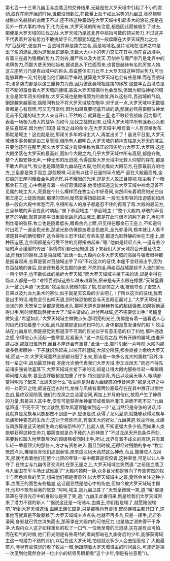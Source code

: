 第七百一十三章九幽卫与血鹰卫的交锋结果,无疑是在大罗天域中引起了不小的震动,或许在刚开始的时候,谁都没想到过,在数量上处于如此劣势的九幽卫,竟然能够战胜凶名赫赫的血鹰卫不过,还不待这种震动在大罗天域中引起多大的浪花,便是在另外一件大事的冲击下,化为无有,大罗天域的所有注意,都是因此而被吸引了过去.那便是大罗天域的征伐之战.大罗天域乃是这北界中屈指可数的顶尖势力,不过这并不代表着并没有势力不敢挑衅于它,而那犹如猛虎一般盘踞在大罗天域西北之地的"百战域",便是其一.百战域并非是势力之名,而是地域名,这片地域在北界之中是出了名的混乱,因为这里龙蛇混杂,无数大大小小的势力交汇在其中,而在百战域中,有着三座最为强横的势力.万剑谷,魔尸宗以及大悲天.万剑谷与魔尸宗乃是北界中的老牌势力,而那大悲天的创始者,据说是从下位面而来,也曾是赫赫有名的厉害人物.这三座势力乃是百战域中的巨头,虽说整体实力比不上大罗天域这种顶尖势力,可也能够算做一流,特别是当他们联起手来时,就算是大罗天域也会有些忌惮.而在百战域中,诸多势力都是以这三座势力为首,因为彼此疆域相连接的缘故.这些年百战域总是在不断的蚕食着大罗天域的疆域,虽说大罗天域偶尔也会反攻,但因为那位神秘的域主总是常年闭关的缘故.大罗天域也是做得颇为的收敛,所以这些年,百战域的气焰,倒是越来越嚣张,隐隐间有些不将大罗天域放在眼中.对于这一点,大罗天域中无数强者都是心有怨愤,可又无可奈何.因为如果真要彻底开战的话,那就必然需要那位神龙见首不见尾的域主大人亲自开口,不然的话.就算是三皇,也不敢轻言战端.因为那代表着一场极为浩大的战争.而如今,征伐之战的到来,让得大罗天域中所有强者心头都是狂喜起来.因为他们知道.征伐之战的命令,在大罗天域中,唯有着一人有资格发布.那就是域主！这也就是说,那闭关多年的域主大人,再度出关了！虽说平日里,大罗天域诸多事务都是由三皇管理,但所有人都明白,大罗天域的精神支柱是大罗天的域主.只要他还存在那里,那么大罗天域才有资格称为真正的顶尖势力大罗天.大罗殿.这座大殿坐落在大罗天的最高处,而如今大殿之内,几乎大罗天域中所有高层,都是齐聚,整个大殿安静无声,一种无形的压迫感,令得这些大罗天域中无数人仰望的存在,都是不敢大声出气.牧尘也是跟随着九幽站在大殿,他目光看向大殿前方,在那最前方的地方,三皇都是束手而立,那般模样,可没有以往平日里的半点威严.而在大殿最高处,金石般的王座闪耀着金色的光辉,并不耀眼的光泽,却是无人敢正目窥视.牧尘看了一眼那金石王座,心中倒是有着一些好奇涌起来,他很想知道这位大罗天域中神龙见首不见尾的域主大人,究竟是个什么模样而在牧尘心中好奇间,突然间有着明亮的光芒自那王座之上绽放而起,那里的空间,陡然变得扭曲起来.一股无法形容的压迫感犹如风暴一般自大殿中席卷而开,令得所有人的身子都是忍不住的再弯了弯.大殿的最前方,三皇恭敬的声音在此时响起:"属下恭迎域主.""恭迎域主！"整个大殿内,恭敬的声音整齐的响起,就算是那平日里嚣张跋扈的血鹰王,都是在此时谦卑的躬下身子,再见不到丝毫的张狂.牧尘也是随着低头,眼角余光上瞟,只见得在那金石王座上,不知道何时出现了一道金色光影,那道光影仿佛是披着金色披风,金光弥漫间,根本就让人看不清楚其中的确切模样,这令得牧尘忍不住的有些失望.那道光影静静的坐在王座上,那种压迫感,连空间都是有行受不住的变得扭曲起来."嗯."他似是轻轻点头,一道有些沙哑的声音缓缓的传出:"事情你们都已经知道,接下来我们大罗天域将会开启征伐之战,而我们的目标,正是百战域."此话一出,大殿内众多大罗天域的高层与强者眼神都是振奋起来,总算是要对百战域出手了吗"不过这次的征伐,本座不会轻易出手,因为在百战域的身后,应该还有着天玄殿的身影,不然的话,再给百战域那些不入流的家伙一百个胆子,也不敢如此的挑衅大罗天域."而大罗天域域主接下来的话,却是令得在场众人都是一惊."难怪百战域这些年越来越嚣张,原来是有天玄殿在撑腰."天鹫皇眉头一皱,沉声道."天玄殿"牧尘眉头微微的挑了挑,在那商之大陆,被他夺走了虚空大日果以及九龙九象术的家伙,似乎就是天玄殿的少主吧.[,！]"所以这次的征伐,我若是出手的话,难免会引出柳天道,到时候恐怕就会与天玄殿正面对上."大罗天域域主淡淡的道.天鹫皇三皇都是微微点头,那柳天道也是赫赫有名的超级强者,如果将他逼得出手,到时候那动静就太大了."域主请放心,对付百战域,还不需要您出手."灵瞳皇微笑道."希望如此."大罗天域域主微微点头.那明亮的光芒,仿佛是有着一道看透人心的目光扫视着整个大殿,而凡是被那道目光扫中的人.身体都是愈发谦卑的躬下.牧尘站在九幽身后,倒是感觉到那道深不可测的目光似乎有意无意的扫了扫他,那种通透之感,令得他心头泛起一些寒意,赶紧垂头."这一次征伐之战,所有开辟的疆域,由谁开辟占据.那就归谁所有,而且本座还会有重赏."此话一出,顿时引起一片哗然.大殿内那诸多强者眼神一下子就炽热起来,以往开辟疆域,大部分所获,都会直接上缴给大罗天域.而这一次.大罗天域竟然全部都分配了出来,那该是一块多么庞大的蛋糕"另外,年轻一辈之中,战功最显赫者,本座允许他代表我们大罗天域,参加龙凤天."而还不待先前诸多强者欣喜落下,大罗天域域主接下来的话,却是让得大殿内那些年轻一辈眼睛瞬间瞪大起来.甚至连呼吸都是加重了许多.特别是徐青,周岳以及吴天等人.眼睛都变得明亮了起来."龙凤天是什么"牧尘则是对着九幽疑惑的传音问道."那是北界之中的一处奇异之地,据说在远古时代,龙族与凤族有着两位超级存在在其中展开过惊世血战,最终双双陨落,他们的龙凤之血浇灌空间,再加上岁月的催化,故而产生了神奇的力量,若是进入其中者,便有可能获得龙神灌顶或者凤神灌顶,进而不死不灭."九幽低声道."不死不灭"牧尘骇然,那龙凤灌顶能做到这一步"这当然只是夸张的说话,毕竟就算是龙族与凤族都做不到这一步,应该是说,获得了龙凤灌顶,就能够获得龙族与凤族那种变态的生命力,这对于修炼而言,有着天大的好处."九幽笑道.牧尘咋舌,龙族与凤族算是这天地间生命力极端恐怖的了,比起人族,不知道强大多少倍,而如果人类能够获得这种生命力,那简直就是杀不死的人形神兽了"不过龙凤天开启条件苛刻,需要数位踏入地至尊层次的超级强者同时出手,所以,北界有着不成文的规矩,只有着年轻一辈最顶尖的那些人,方才有资格进入,而且到时候,还得经过残酷的争夺."牧尘恍然点头,难怪徐青他们那副表情,原来这龙凤天竟然这么神奇,而且,能够进入龙凤天,那就代表着他们在整个北界的年轻一辈中都算是佼佼者,这种荣誉,可足以让人争夺了.在牧尘与九幽传音交流时,在那王座之上,大罗天域域主突然道:"之前是血鹰卫与九幽卫在军斗场比试谁赢了"大殿内顿时一静,众多目光都是转向了有些愕然的牧尘与面色难看的吴天,想来他们都是很意外,以大罗天域域主之尊,竟然会关注这种小事.血鹰王的面色有些尴尬,这话题显然是他心中的伤疤,但如今被大罗天域域主揭开,他却不敢有丝毫的怒意."呵呵,域主,是九幽卫胜了."天鹫皇微微一笑,道."哦"那道笼罩在夺目光芒中的身影似是笑了笑,道:"九幽王此番归来,倒是给我们大罗天域带来了潜力不错的新人.""据说这还是一场赌斗,血鹰王,你们若是输了,就愿赌服输吧."听到大罗天域这话,血鹰王连忙应是,只是那嘴角有虚搐,既然连域主都开口了,这事他可就真是不敢耍赖了.大罗天域域主点点头,也就不再多言,只是一挥手,光芒弥漫间,身影就已凭空消失而去,那笼罩在大殿内的可怕压力,也是随之消失得干干净净.大殿内众人这才如释重负的松了一口气,一位地至尊的压迫感,实在是有点可怕.而在松气的时候,他们目光则是有些奇特的看向那站在九幽身后的少年,能够获得域主这一句潜力不错的评价,以后在这大罗天域,怕也就没多少人会去招惹他了.大殿最前方,睡皇有些惊讶的看了牧尘一眼,他跟随着大罗天域域主的时间最久,可却还是第一次见到他竟然会对一位小小的统领另眼相看"这个少年,倒是有些意思"()。
